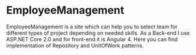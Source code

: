 # EmployeeManagement
EmployeeManagement is a site which can help you to select team for different types of project depending on needed skills.
As a Back-end I use ASP.NET Core 2.0 and for front-end it is Angular 4.
Here you can find implementation of Repository and UnitOfWork patterns.